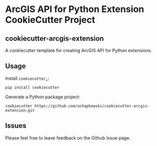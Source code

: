 # ArcGIS API for Python Extension CookieCutter Project
## cookiecutter-arcgis-extension

A cookiecutter template for creating ArcGIS API for Python extensions.  


Usage
-----

Install `cookiecutter`_:

    pip install cookiecutter

Generate a Python package project:


    cookiecutter https://github.com/achapkowski/cookiecutter-arcgis-extension.git

Issues
------

Please feel free to leave feedback on the Github Issue page.


